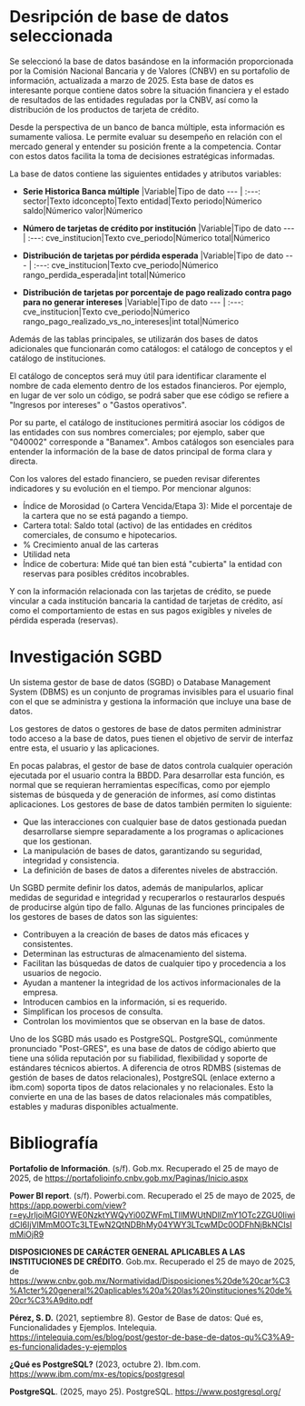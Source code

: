 # Desripción de base de datos seleccionada
Se seleccionó la base de datos basándose en la información proporcionada por la Comisión Nacional Bancaria y de Valores (CNBV) en su portafolio de información, actualizada a marzo de 2025. Esta base de datos es interesante porque contiene datos sobre la situación financiera y el estado de resultados de las entidades reguladas por la CNBV, así como la distribución de los productos de tarjeta de crédito.

Desde la perspectiva de un banco de banca múltiple, esta información es sumamente valiosa. Le permite evaluar su desempeño en relación con el mercado general y entender su posición frente a la competencia. Contar con estos datos facilita la toma de decisiones estratégicas informadas.

La base de datos contiene las siguientes entidades y atributos variables:

- **Serie Historica Banca múltiple**
|Variable|Tipo de dato
 --- | :---: 
sector|Texto
idconcepto|Texto
entidad|Texto
periodo|Númerico
saldo|Númerico
valor|Númerico

- **Número de tarjetas de crédito por institución**
|Variable|Tipo de dato
 --- | :---: 
cve_institucion|Texto
cve_periodo|Númerico
total|Númerico

- **Distribución de tarjetas por pérdida esperada**
|Variable|Tipo de dato
 --- | :---: 
cve_institucion|Texto
cve_periodo|Númerico
rango_perdida_esperada|int
total|Númerico

- **Distribución de tarjetas por porcentaje de pago realizado contra pago para no generar intereses**
|Variable|Tipo de dato
 --- | :---: 
cve_institucion|Texto
cve_periodo|Númerico
rango_pago_realizado_vs_no_intereses|int
total|Númerico

Además de las tablas principales, se utilizarán dos bases de datos adicionales que funcionarán como catálogos: el catálogo de conceptos y el catálogo de instituciones.

El catálogo de conceptos será muy útil para identificar claramente el nombre de cada elemento dentro de los estados financieros. Por ejemplo, en lugar de ver solo un código, se podrá saber que ese código se refiere a "Ingresos por intereses" o "Gastos operativos".

Por su parte, el catálogo de instituciones permitirá asociar los códigos de las entidades con sus nombres comerciales; por ejemplo, saber que "040002" corresponde a "Banamex". Ambos catálogos son esenciales para entender la información de la base de datos principal de forma clara y directa.

Con los valores del estado financiero, se pueden revisar diferentes indicadores y su evolución en el tiempo. Por mencionar algunos:

- Índice de Morosidad (o Cartera Vencida/Etapa 3): Mide el porcentaje de la cartera que no se está pagando a tiempo.
- Cartera total: Saldo total (activo) de las entidades en créditos comerciales, de consumo e hipotecarios.
- % Crecimiento anual de las carteras
- Utilidad neta
- Índice de cobertura: Mide qué tan bien está "cubierta" la entidad con reservas para posibles créditos incobrables.

Y con la información relacionada con las tarjetas de crédito, se puede vincular a cada institución bancaria la cantidad de tarjetas de crédito, así como el comportamiento de estas en sus pagos exigibles y niveles de pérdida esperada (reservas).

# Investigación SGBD

Un sistema gestor de base de datos (SGBD) o Database Management System (DBMS) es un conjunto de programas invisibles para el usuario final con el que se administra y gestiona la información que incluye una base de datos.

Los gestores de datos o gestores de base de datos permiten administrar todo acceso a la base de datos, pues tienen el objetivo de servir de interfaz entre esta, el usuario y las aplicaciones.

En pocas palabras, el gestor de base de datos controla cualquier operación ejecutada por el usuario contra la BBDD. Para desarrollar esta función, es normal que se requieran herramientas específicas, como por ejemplo sistemas de búsqueda y de generación de informes, así como distintas aplicaciones. Los gestores de base de datos también permiten lo siguiente:
- Que las interacciones con cualquier base de datos gestionada puedan desarrollarse siempre separadamente a los programas o aplicaciones que los gestionan.
- La manipulación de bases de datos, garantizando su seguridad, integridad y consistencia.
- La definición de bases de datos a diferentes niveles de abstracción.

Un SGBD permite definir los datos, además de manipularlos, aplicar medidas de seguridad e integridad y recuperarlos o restaurarlos después de producirse algún tipo de fallo. Algunas de las funciones principales de los gestores de bases de datos son las siguientes:

- Contribuyen a la creación de bases de datos más eficaces y consistentes.
- Determinan las estructuras de almacenamiento del sistema.
- Facilitan las búsquedas de datos de cualquier tipo y procedencia a los usuarios de negocio.
- Ayudan a mantener la integridad de los activos informacionales de la empresa.
- Introducen cambios en la información, si es requerido.
- Simplifican los procesos de consulta.
- Controlan los movimientos que se observan en la base de datos.

Uno de los SGBD más usado es PostgreSQL. 
PostgreSQL, comúnmente pronunciado "Post-GRES", es una base de datos de código abierto que tiene una sólida reputación por su fiabilidad, flexibilidad y soporte de estándares técnicos abiertos. A diferencia de otros RDMBS (sistemas de gestión de bases de datos relacionales), PostgreSQL (enlace externo a ibm.com) soporta tipos de datos relacionales y no relacionales. Esto la convierte en una de las bases de datos relacionales más compatibles, estables y maduras disponibles actualmente.


# Bibliografía
**Portafolio de Información**. (s/f). Gob.mx. Recuperado el 25 de mayo de 2025, de https://portafolioinfo.cnbv.gob.mx/Paginas/Inicio.aspx

**Power BI report**. (s/f). Powerbi.com. Recuperado el 25 de mayo de 2025, de https://app.powerbi.com/view?r=eyJrIjoiMGI0YWE0NzktYWQyYi00ZWFmLTllMWUtNDllZmY1OTc2ZGU0IiwidCI6IjVlMmM0OTc3LTEwN2QtNDBhMy04YWY3LTcwMDc0ODFhNjBkNCIsImMiOjR9

**DISPOSICIONES DE CARÁCTER GENERAL APLICABLES A LAS INSTITUCIONES DE CRÉDITO**. Gob.mx. Recuperado el 25 de mayo de 2025, de https://www.cnbv.gob.mx/Normatividad/Disposiciones%20de%20car%C3%A1cter%20general%20aplicables%20a%20las%20instituciones%20de%20cr%C3%A9dito.pdf

**Pérez, S. D.** (2021, septiembre 8). Gestor de Base de datos: Qué es, Funcionalidades y Ejemplos. Intelequia. https://intelequia.com/es/blog/post/gestor-de-base-de-datos-qu%C3%A9-es-funcionalidades-y-ejemplos

**¿Qué es PostgreSQL?** (2023, octubre 2). Ibm.com. https://www.ibm.com/mx-es/topics/postgresql

**PostgreSQL**. (2025, mayo 25). PostgreSQL. https://www.postgresql.org/
